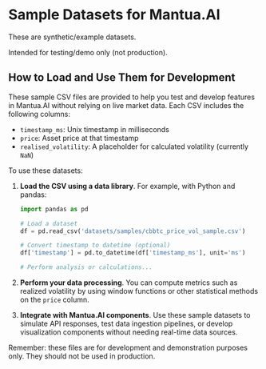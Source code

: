 # Sample Datasets for Mantua.AI

These are synthetic/example datasets.

Intended for testing/demo only (not production).

## How to Load and Use Them for Development

These sample CSV files are provided to help you test and develop features in Mantua.AI without relying on live market data. Each CSV includes the following columns:

* `timestamp_ms`: Unix timestamp in milliseconds
* `price`: Asset price at that timestamp
* `realised_volatility`: A placeholder for calculated volatility (currently `NaN`)

To use these datasets:

1. **Load the CSV using a data library**. For example, with Python and pandas:

   ```python
   import pandas as pd

   # Load a dataset
   df = pd.read_csv('datasets/samples/cbbtc_price_vol_sample.csv')

   # Convert timestamp to datetime (optional)
   df['timestamp'] = pd.to_datetime(df['timestamp_ms'], unit='ms')

   # Perform analysis or calculations...
   ```

2. **Perform your data processing**. You can compute metrics such as realized volatility by using window functions or other statistical methods on the `price` column.

3. **Integrate with Mantua.AI components**. Use these sample datasets to simulate API responses, test data ingestion pipelines, or develop visualization components without needing real-time data sources.

Remember: these files are for development and demonstration purposes only. They should not be used in production.
